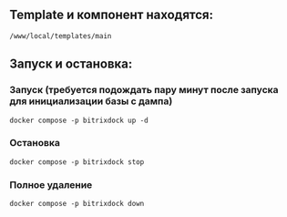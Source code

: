 ## Template и компонент находятся:
```
/www/local/templates/main
```
## Запуск и остановка:
### Запуск (требуется подождать пару минут после запуска для инициализации базы с дампа)
```shell
docker compose -p bitrixdock up -d
```

### Остановка
```shell
docker compose -p bitrixdock stop
```

### Полное удаление
```shell
docker compose -p bitrixdock down
```
